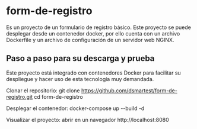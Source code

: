 # form-de-registro
Es un proyecto de un formulario de registro básico. Este proyecto se puede desplegar desde un contenedor docker, por ello cuenta con un archivo Dockerfile y un archivo de configuración de un servidor web NGINX.

## Paso a paso para su descarga y prueba
Este proyecto está integrado con contenedores Docker para facilitar su despliegue y hacer uso de esta tecnología muy demandada. 

Clonar el repositorio:
git clone https://github.com/dsmartest/form-de-registro.git
cd form-de-registro

Desplegar el contenedor:
docker-compose up --build -d

Visualizar el proyecto:
abrir en un navegador http://localhost:8080
